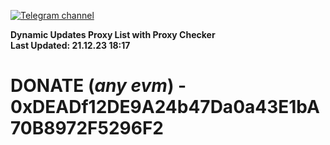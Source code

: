 [![Telegram channel](https://img.shields.io/endpoint?url=https://runkit.io/damiankrawczyk/telegram-badge/branches/master?url=https://t.me/n4z4v0d)](https://t.me/n4z4v0d) 

**Dynamic Updates Proxy List with Proxy Checker**  
**Last Updated: 21.12.23 18:17**

# DONATE (_any evm_) - 0xDEADf12DE9A24b47Da0a43E1bA70B8972F5296F2
